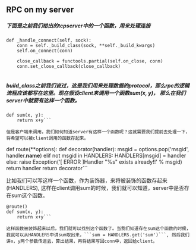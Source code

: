 ## RPC on my server


##### 下面是之前我们给出的tcpserver中的一个函数，用来处理连接
```    
def _handle_connect(self, sock):
    conn = self._build_class(sock, **self._build_kwargs)
    self.on_connect(conn)

    close_callback = functools.partial(self.on_close, conn)
    conn.set_close_callback(close_callback)
    
```

##### build_class之前我们说过，这是我们用来处理数据的protocol，那么rpc的逻辑流程应该都写在这里。现在假设client来调用一个函数sum(x, y)， 那么在我们server中就要有这样一个函数。

```
def sum(x, y):
    return x+y```
    
但是客户端来调用，我们如何知道server有这样一个函数呢？这就需要我们提前去处理一下，将希望可以被client调用的函数存起来。

```
def route(**options):
    def decorator(handler):
        msgid = options.pop('msgid', handler.__name__)
        elif not msgid in HANDLERS:
            HANDLERS[msgid] = handler
        else:
            raise Exception('[ ERROR ]Handler "%s" exists already!!' % msgid)
        return handler
    return decorator```
    
比如我们可以写这样一个函数，作为装饰器，来将被装饰的函数存起来(HANDLERS), 这样在client调用sum的时候，我们就可以知道，server中是否存在sum这个函数。
```
@route()
def sum(x, y):
    return x+y```
    
这样函数被装饰起来以后，我们就可以找到这个函数了。当我们知道存在sum这个函数的时候，我就可以从HANDLERS中讲sum取出来，```sum = HANDLERS.get('sum')```, 然后我们讲x，y两个参数传进去，算出结果，再将结果写回conn中，返回给client。